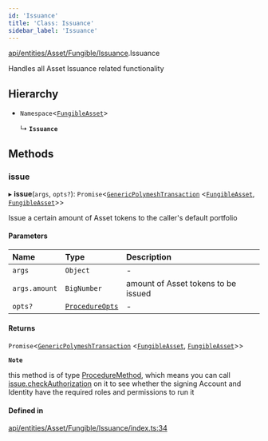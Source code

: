 ```yaml
---
id: 'Issuance'
title: 'Class: Issuance'
sidebar_label: 'Issuance'
---
```


[api/entities/Asset/Fungible/Issuance](../../../../../../modules/API/Entities/Asset/Fungible/Issuance/Issuance.md).Issuance

Handles all Asset Issuance related functionality

## Hierarchy

- `Namespace`\<[`FungibleAsset`](../FungibleAsset.md)\>

  ↳ **`Issuance`**

## Methods

### issue

▸ **issue**(`args`, `opts?`): `Promise`\<[`GenericPolymeshTransaction`](../../../../../../modules/API/Procedures/Types/Types.md#genericpolymeshtransaction) \<[`FungibleAsset`](../FungibleAsset.md), [`FungibleAsset`](../FungibleAsset.md)\>\>

Issue a certain amount of Asset tokens to the caller's default portfolio

#### Parameters

| Name          | Type                                                                                                | Description                         |
| :------------ | :-------------------------------------------------------------------------------------------------- | :---------------------------------- |
| `args`        | `Object`                                                                                            | -                                   |
| `args.amount` | `BigNumber`                                                                                         | amount of Asset tokens to be issued |
| `opts?`       | [`ProcedureOpts`](../../../../../../interfaces/API/Procedures/Types/ProcedureOpts/ProcedureOpts.md) | -                                   |

#### Returns

`Promise`\<[`GenericPolymeshTransaction`](../../../../../../modules/API/Procedures/Types/Types.md#genericpolymeshtransaction) \<[`FungibleAsset`](../FungibleAsset.md), [`FungibleAsset`](../FungibleAsset.md)\>\>

**`Note`**

this method is of type [ProcedureMethod](../../../../../../interfaces/API/Procedures/Types/ProcedureMethod/ProcedureMethod.md), which means you can call [issue.checkAuthorization](../../../../../../interfaces/API/Procedures/Types/ProcedureMethod/ProcedureMethod.md#checkauthorization)
on it to see whether the signing Account and Identity have the required roles and permissions to run it

#### Defined in

[api/entities/Asset/Fungible/Issuance/index.ts:34](https://github.com/PolymeshAssociation/polymesh-sdk/blob/fedc4714f/src/api/entities/Asset/Fungible/Issuance/index.ts#L34)
